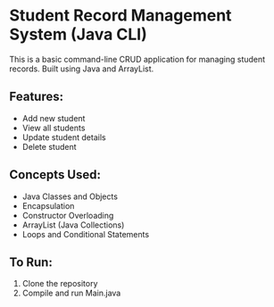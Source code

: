 # Student Record Management System (Java CLI)

This is a basic command-line CRUD application for managing student records. Built using Java and ArrayList.

## Features:
- Add new student
- View all students
- Update student details
- Delete student

## Concepts Used:
- Java Classes and Objects
- Encapsulation
- Constructor Overloading
- ArrayList (Java Collections)
- Loops and Conditional Statements

## To Run:
1. Clone the repository
2. Compile and run Main.java
